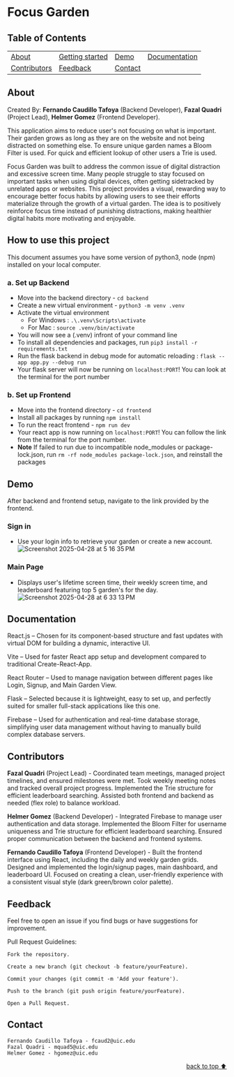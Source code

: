 # Focus Garden

## Table of Contents<!-- Optional -->
<!-- 
* This section is optional, yet having a contents table 
* helps keeping your README readable and more professional.
* 
* If you are not familiar with HTML, no worries we all been there :D 
* Review learning resources to create anchor links. 
-->

    
<dev align="center">
    <table align="center">
        <tr>
            <td><a href="#about">About</a></td>        
            <td><a href="#how-to-use-this-project">Getting started</td>
            <td><a href="#demo">Demo</a></td>
            <td><a href="#documentation">Documentation</a></td>
        </tr>
        <tr>
            <td><a href="#contributors">Contributors</a></td>
            <td><a href="#feedback">Feedback</a></td>
            <td><a href="#contact">Contact</a></td>
        </tr>
    </table>
</dev>

## About<!-- Required -->
Created By:
**Fernando Caudillo Tafoya** (Backend Developer),
**Fazal Quadri** (Project Lead),
**Helmer Gomez** (Frontend Developer).

This application aims to reduce user's not focusing on what is important. Their garden grows as long as they are on the website and not being distracted on something else. To ensure unique garden names a Bloom Filter is used. For quick and efficient lookup of other users a Trie is used.


Focus Garden was built to address the common issue of digital distraction and excessive screen time. Many people struggle to stay focused on important tasks when using digital devices, often getting sidetracked by unrelated apps or websites. This project provides a visual, rewarding way to encourage better focus habits by allowing users to see their efforts materialize through the growth of a virtual garden. The idea is to positively reinforce focus time instead of punishing distractions, making healthier digital habits more motivating and enjoyable.

## How to use this project<!-- Required -->

This document assumes you have some version of python3, node (npm) installed on your local computer.

### a. Set up Backend
* Move into the backend directory -  ` cd backend `
* Create a new virtual environment - ` python3 -m venv .venv `
* Activate the virtual environment
  * For Windows : ` .\.venv\Scripts\activate `
  * For Mac : ` source .venv/bin/activate `
* You will now see a (.venv) infront of your command line
* To install all dependencies and packages, run ` pip3 install -r requirements.txt `
* Run the flask backend in debug mode for automatic reloading : ` flask --app app.py --debug run `
*  Your flask server will now be running on ` localhost:PORT `! You can look at the terminal for the port number

### b. Set up Frontend
* Move into the frontend directory - ` cd frontend `
* Install all packages by running ` npm install `
* To run the react frontend - ` npm run dev `
* Your react app is now running on ` localhost:PORT `! You can follow the link from the terminal for the port number.
* **Note** If failed to run due to incompatible node_modules or package-lock.json, run ` rm -rf node_modules package-lock.json `, and reinstall the packages

## Demo<!-- Required -->

After backend and frontend setup, navigate to the link provided by the frontend.

### Sign in
* Use your login info to retrieve your garden or create a new account.
![Screenshot 2025-04-28 at 5 16 35 PM](https://github.com/user-attachments/assets/ad6b9ff0-20ca-439b-a7ed-2ecad4c36725)

### Main Page
* Displays user's lifetime screen time, their weekly screen time, and leaderboard featuring top 5 garden's for the day.
![Screenshot 2025-04-28 at 6 33 13 PM](https://github.com/user-attachments/assets/d6ed488d-b124-406e-9cd5-d2bdad3b91b0)



## Documentation<!-- Optional -->
<!-- 
* 
* 
-->
React.js – Chosen for its component-based structure and  fast updates with virtual DOM for building a dynamic, interactive UI.

Vite – Used for faster React app setup and development compared to traditional Create-React-App.

React Router – Used to manage navigation between different pages like Login, Signup, and Main Garden View.

Flask – Selected because it is lightweight, easy to set up, and perfectly suited for smaller full-stack applications like this one.

Firebase – Used for authentication and real-time database storage, simplifying user data management without having to manually build complex database servers.

## Contributors<!-- Required -->
**Fazal Quadri** (Project Lead) - 
    Coordinated team meetings, managed project timelines, and ensured milestones were met.
    Took weekly meeting notes and tracked overall project progress.
    Implemented the Trie structure for efficient leaderboard searching.
    Assisted both frontend and backend as needed (flex role) to balance workload.

**Helmer Gomez** (Backend Developer) - 
    Integrated Firebase to manage user authentication and data storage.
    Implemented the Bloom Filter for username uniqueness and Trie structure for efficient leaderboard searching.
    Ensured proper communication between the backend and frontend systems.

**Fernando Caudillo Tafoya** (Frontend Developer) - 
    Built the frontend interface using React, including the daily and weekly garden grids.
    Designed and implemented the login/signup pages, main dashboard, and leaderboard UI.
    Focused on creating a clean, user-friendly experience with a consistent visual style (dark green/brown color palette).


## Feedback<!-- Required -->
<!-- 
* You can add contacts information like your email and social media account 
* 

* Also it's common to add some PR guidance.
-->
Feel free to open an issue if you find bugs or have suggestions for improvement.

Pull Request Guidelines:

    Fork the repository.

    Create a new branch (git checkout -b feature/yourFeature).

    Commit your changes (git commit -m 'Add your feature').

    Push to the branch (git push origin feature/yourFeature).

    Open a Pull Request.

## Contact<!-- Required -->
<!-- 
* add your email and contact info here
* 
-->
    Fernando Caudillo Tafoya - fcaud2@uic.edu
    Fazal Quadri - mquad5@uic.edu
    Helmer Gomez - hgomez@uic.edu

<p align="right"><a href="#about">back to top ⬆️</a></p>

